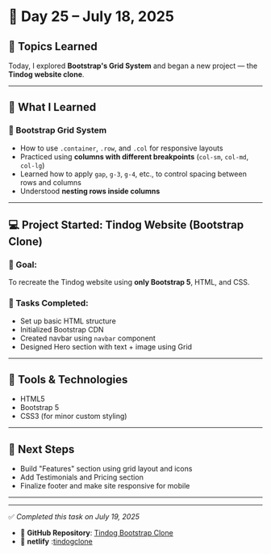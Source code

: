 # 📅 Day 25 – July 18, 2025

## 🎯 Topics Learned

Today, I explored **Bootstrap's Grid System** and began a new project — the **Tindog website clone**.

---

## 🧠 What I Learned

### 🔳 Bootstrap Grid System
- How to use `.container`, `.row`, and `.col` for responsive layouts  
- Practiced using **columns with different breakpoints** (`col-sm`, `col-md`, `col-lg`)
- Learned how to apply `gap`, `g-3`, `g-4`, etc., to control spacing between rows and columns
- Understood **nesting rows inside columns**

---

## 💻 Project Started: Tindog Website (Bootstrap Clone)

### 🎯 Goal:
To recreate the Tindog website using **only Bootstrap 5**, HTML, and CSS.

### 🚧 Tasks Completed:
- Set up basic HTML structure  
- Initialized Bootstrap CDN  
- Created navbar using `navbar` component  
- Designed Hero section with text + image using Grid

---

## 📌 Tools & Technologies

- HTML5  
- Bootstrap 5  
- CSS3 (for minor custom styling)

---

## 📝 Next Steps

- Build "Features" section using grid layout and icons  
- Add Testimonials and Pricing section  
- Finalize footer and make site responsive for mobile
---
---

✅ *Completed this task on July 19, 2025*

- 🔗 **GitHub Repository**: [Tindog Bootstrap Clone](https://github.com/Akanksha0217/Tindog)
- 🔗 **netlify** :[tindogclone](https://tindogcloneboostrap.netlify.app/)
